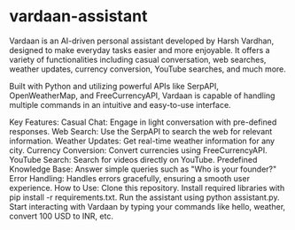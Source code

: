 # vardaan-assistant

Vardaan is an AI-driven personal assistant developed by Harsh Vardhan, designed to make everyday tasks easier and more enjoyable. It offers a variety of functionalities including casual conversation, web searches, weather updates, currency conversion, YouTube searches, and much more.

Built with Python and utilizing powerful APIs like SerpAPI, OpenWeatherMap, and FreeCurrencyAPI, Vardaan is capable of handling multiple commands in an intuitive and easy-to-use interface.

Key Features:
Casual Chat: Engage in light conversation with pre-defined responses.
Web Search: Use the SerpAPI to search the web for relevant information.
Weather Updates: Get real-time weather information for any city.
Currency Conversion: Convert currencies using FreeCurrencyAPI.
YouTube Search: Search for videos directly on YouTube.
Predefined Knowledge Base: Answer simple queries such as "Who is your founder?"
Error Handling: Handles errors gracefully, ensuring a smooth user experience.
How to Use:
Clone this repository.
Install required libraries with pip install -r requirements.txt.
Run the assistant using python assistant.py.
Start interacting with Vardaan by typing your commands like hello, weather, convert 100 USD to INR, etc.
